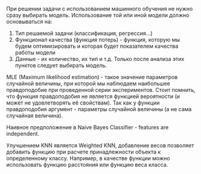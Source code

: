 При решении задачи с использованием машинного обучения не нужно сразу выбирать модель. 
Использование той или иной модели должно основываться на:
1. Тип решаемой задачи (классификация, регрессия...)
2. Функционал качества (функция потерь) - функция, которую мы будем оптимизировать и которая будет показателем качества работы модели
3. Данные - их количество, их тип и т.д.
Только после анализа этих пунктов следует выбирать модель.

MLE (Maximum likelihood estimation) - такое значение параметров случайной величины, при которой мы наблюдаем наибольшее правдоподобие при проведенной серии экспериментов.
Стоит помнить, что функция правдоподобия не является функцией вероятности (и может не удовлетворять её свойствам). Так как у функции правдоподобия аргумент - параметры случайной величины (а не сама случайная величина).

Наивное предположение в Naive Bayes Classifier - features are independent.

Улучшением KNN является Weighted KNN, добавление весов позволяет добавить функцию при расчете принадлежности объекта к определенному классу. Например, в качестве функции можно использовать функцию расстояния или функцию веса класса.